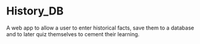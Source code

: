 # History_DB

A web app to allow a user to enter historical facts, save them to a database and to later quiz themselves to cement their learning.
